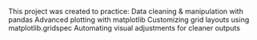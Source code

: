 This project was created to practice:
Data cleaning & manipulation with pandas
Advanced plotting with matplotlib
Customizing grid layouts using matplotlib.gridspec
Automating visual adjustments for cleaner outputs
